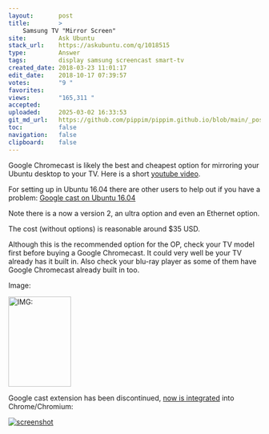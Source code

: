 ```yaml
---
layout:       post
title:        >
    Samsung TV "Mirror Screen"
site:         Ask Ubuntu
stack_url:    https://askubuntu.com/q/1018515
type:         Answer
tags:         display samsung screencast smart-tv
created_date: 2018-03-23 11:01:17
edit_date:    2018-10-17 07:39:57
votes:        "9 "
favorites:    
views:        "165,311 "
accepted:     
uploaded:     2025-03-02 16:33:53
git_md_url:   https://github.com/pippim/pippim.github.io/blob/main/_posts/2018/2018-03-23-Samsung-TV-_Mirror-Screen_.md
toc:          false
navigation:   false
clipboard:    false
---
```


Google Chromecast is likely the best and cheapest option for mirroring your Ubuntu desktop to your TV. Here is a short [youtube video][1]. 

For setting up in Ubuntu 16.04 there are other users to help out if you have a problem: [Google cast on Ubuntu 16.04][2]

Note there is a now a version 2, an ultra option and even an Ethernet option.

The cost (without options) is reasonable around $35 USD.

Although this is the recommended option for the OP, check your TV model first before buying a Google Chromecast. It could very well be your TV already has it built in. Also check your blu-ray player as some of them have Google Chromecast already built in too.

Image:
 
[<img src="[https://i.sstatic.net/aVOnF.jpg](https://i.sstatic.net/aVOnF.jpg)" width="125" height="180" alt="IMG: " title="">][3]

Google cast extension has been discontinued, [now is integrated][4] into Chrome/Chromium:

[![screenshot][5]][5]


  [1]: https://www.youtube.com/watch?v=_4ptucuuJPo
  [2]: https://askubuntu.com/questions/844643/google-cast-on-ubuntu-16-04?utm_medium=organic&utm_source=google_rich_qa&utm_campaign=google_rich_qa
  [3]: https://pippim.github.io/assets/img/posts/2018/jxpfj.png
  [4]: https://support.google.com/chromecast/answer/7249696?hl=en
  [5]: https://pippim.github.io/assets/img/posts/2018/ctKBn.png
